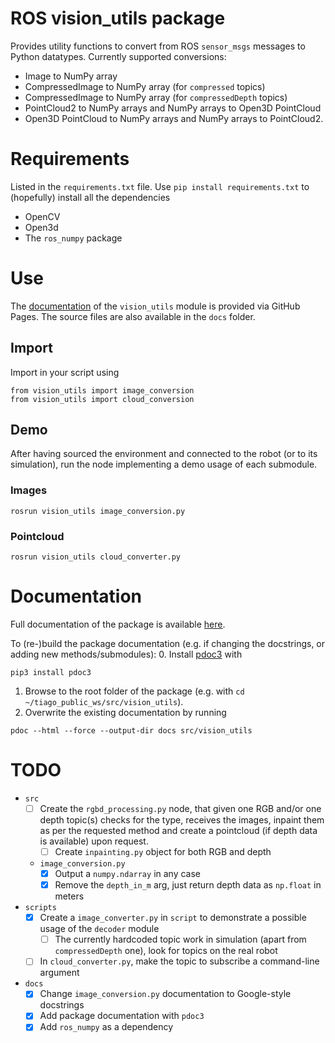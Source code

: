 # ROS vision_utils package

Provides utility functions to convert from ROS `sensor_msgs` messages to Python datatypes.
Currently supported conversions:

- Image to NumPy array
- CompressedImage to NumPy array (for `compressed` topics)
- CompressedImage to NumPy array (for `compressedDepth` topics)
- PointCloud2 to NumPy arrays and NumPy arrays to Open3D PointCloud
- Open3D PointCloud to NumPy arrays and NumPy arrays to PointCloud2.

# Requirements

Listed in the `requirements.txt` file. Use `pip install requirements.txt` to (hopefully) install all the dependencies

- OpenCV
- Open3d
- The `ros_numpy` package

# Use

The [documentation](https://luca-pozzi.github.io/vision_utils/) of the `vision_utils` module is provided via GitHub Pages. The source files are also available in the `docs` folder.

## Import

Import in your script using 

```
from vision_utils import image_conversion
from vision_utils import cloud_conversion
```

## Demo
After having sourced the environment and connected to the robot (or to its simulation), run the node implementing a demo usage of each submodule. 

### Images

```
rosrun vision_utils image_conversion.py
```

### Pointcloud

```
rosrun vision_utils cloud_converter.py
```

# Documentation

Full documentation of the package is available [here](https://tiago-we-cobot.github.io/vision_utils/).

To (re-)build the package documentation (e.g. if changing the docstrings, or adding new methods/submodules): 
0. Install [pdoc3](https://pdoc3.github.io/pdoc/) with 
```
pip3 install pdoc3 
```
1. Browse to the root folder of the package (e.g. with `cd ~/tiago_public_ws/src/vision_utils`).
2. Overwrite the existing documentation by running
```
pdoc --html --force --output-dir docs src/vision_utils
```
# TODO

- `src`
  - [ ] Create the `rgbd_processing.py` node, that given one RGB and/or one depth topic(s) checks for the type, receives the images, inpaint them as per the requested method and create a pointcloud (if depth data is available) upon request.
    - [ ] Create `inpainting.py` object for both RGB and depth
  - `image_conversion.py`
    - [x] Output a `numpy.ndarray` in any case
    - [x] Remove the `depth_in_m` arg, just return depth data as `np.float` in meters
- `scripts`
  - [x] Create a `image_converter.py` in `script` to demonstrate a possible usage of the `decoder` module
    - [ ] The currently hardcoded topic work in simulation (apart from `compressedDepth` one), look for topics on the real robot
  - [ ] In `cloud_converter.py`, make the topic to subscribe a command-line argument
- `docs`
  - [x] Change `image_conversion.py` documentation to Google-style docstrings
  - [x] Add package documentation with `pdoc3`
  - [x] Add `ros_numpy` as a dependency